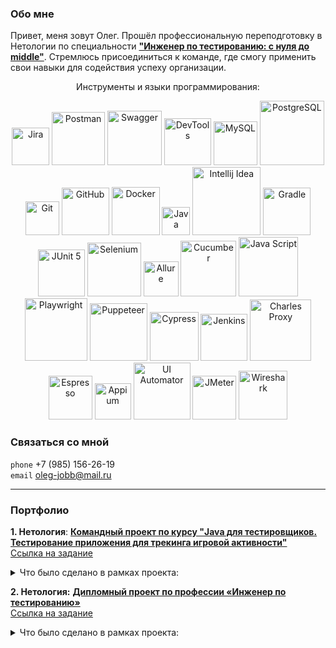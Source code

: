 ### Обо мне

Привет, меня зовут Олег. Прошёл профессиональную переподготовку в Нетологии по специальности 
[**"Инженер по тестированию: с нуля до middle"**](https://netology.ru/programs/qa-middle#/). 
Стремлюсь присоединиться к команде, где смогу применить свои навыки для содействия успеху организации.
<p align="center">
Инструменты и языки программирования:
<p align="center">
   <img width="60" title="Jira" src="https://img.shields.io/badge/-Jira-32CD32?style=for-the-badge&logo=jira&logoColor=white">
   <img width="85" title="Postman" src="https://img.shields.io/badge/-Postman-6A54DF?style=for-the-badge&logo=postman&logoColor=white">
   <img width="87" title="Swagger" src="https://img.shields.io/badge/-Swagger-32CD32?style=for-the-badge&logo=Swagger&logoColor=white">
   <img width="75" title="DevTools" src="https://img.shields.io/badge/-DevTools-6A54DF?logo=&style=for-the-badge&logoColor=white">
   <img width="70" title="MySQL" src="https://img.shields.io/badge/-MySQL-32CD32?style=for-the-badge&logo=MySQL&logoColor=white">
   <img width="103" title="PostgreSQL" src="https://img.shields.io/badge/-PostgreSQL-6A54DF?style=for-the-badge&logo=PostgreSQL&logoColor=white">
   <img width="54" title="Git" src="https://img.shields.io/badge/-Git-32CD32?logo=git&style=for-the-badge&logoColor=white">
   <img width="76" title="GitHub" src="https://img.shields.io/badge/-GitHub-6A54DF?style=for-the-badge&logo=GitHub">
   <img width="77" title="Docker" src="https://img.shields.io/badge/-Docker-32CD32?style=for-the-badge&logo=Docker&logoColor=white">
   <img width="45" title="Java" src="https://img.shields.io/badge/-Java-6A54DF?style=for-the-badge&logo=Java">
   <img width="109" title="Intellij Idea" src="https://img.shields.io/badge/IntelliJIDEA-32CD32.svg?style=for-the-badge&logo=intellij-idea&logoColor=white">
   <img width="76" title="Gradle" src="https://img.shields.io/badge/-Gradle-6A54DF?logo=gradle&style=for-the-badge">
   <img width="75" title="JUnit 5" src="https://img.shields.io/badge/-JUnit_5-32CD32?logo=junit5&style=for-the-badge&logoColor=white">
   <img width="86" title="Selenium" src="https://img.shields.io/badge/-Selenium-6A54DF?style=for-the-badge&logo=Selenium&logoColor=white">
   <img width="56" title="Allure" src="https://img.shields.io/badge/-Allure-32CD32?&style=for-the-badge">
   <img width="89" title="Cucumber" src="https://img.shields.io/badge/-Cucumber-6A54DF?style=for-the-badge&logo=Cucumber&logoColor=white">
   <img width="95" title="Java Script" src="https://img.shields.io/badge/-JavaScript-32CD32?style=for-the-badge&logo=JavaScript&logoColor=white">
   <img width="100" title="Playwright" src="https://img.shields.io/badge/-Playwright-6A54DF?style=for-the-badge&logo=Playwright&logoColor=white">
   <img width="92" title="Puppeteer" src="https://img.shields.io/badge/-Puppeteer-32CD32?style=for-the-badge&logo=Puppeteer&logoColor=white">
   <img width="78" title="Cypress" src="https://img.shields.io/badge/-Cypress-6A54DF?style=for-the-badge&logo=Cypress&logoColor=white">
   <img width="75" title="Jenkins" src="https://img.shields.io/badge/-Jenkins-32CD32?style=for-the-badge&logo=Jenkins&logoColor=white">
   <img width="98" title="Charles Proxy" src="https://img.shields.io/badge/-CharlesProxy-6A54DF?style=for-the-badge&logo=CharlesProxy&logoColor=white">
   <img width="70" title="Espresso" src="https://img.shields.io/badge/-Espresso-32CD32?style=for-the-badge&logo=Espresso">
   <img width="58" title="Appium" src="https://img.shields.io/badge/-Appium-6A54DF?style=for-the-badge&logo=Appium">
   <img width="91" title="UI Automator" src="https://img.shields.io/badge/-UIAutomator-32CD32?style=for-the-badge&logo=UIAutomator">
   <img width="70" title="JMeter" src="https://img.shields.io/badge/-JMeter-6A54DF?style=for-the-badge&logo=apache&logoColor=white">
   <img width="78" title="Wireshark" src="https://img.shields.io/badge/-Wireshark-32CD32?&style=for-the-badge">
</p>

### Связаться со мной 
`phone` +7 (985) 156-26-19 <br>
`email` oleg-jobb@mail.ru <br>

___
### Портфолио

**1. Нетология**: [**Командный проект по курсу "Java для тестировщиков. Тестирование приложения для трекинга игровой активности"**](https://github.com/pOlegV/javaqa-team-diplom)<br>
[Ссылка на задание](https://github.com/netology-code/javaqa-team-diplom)<br>

<details>
  <summary>Что было сделано в рамках проекта:</summary>

- получила навык **командного взаимодействия** во время выполнения рабочих задач;
- написала [**7 юнит тестов**](https://github.com/pOlegV/javaqa-team-diplom/blob/main/src/test/java/ru/netology/PlayerTest.java) 
на языке `Java` на заготовку кода приложения для трекинга игровой активности;
- оформила [**4 баг-репортов**](https://github.com/pOlegV/javaqa-team-diplom/issues?q=is%3Aissue+is%3Aclosed) 
по найденным дефектам;
- исправила код приложения по 4 баг-репортам;
- провела статическое тестирование (ревью) кода, выполненного другим участником команды;
- настроили систему `CI (GitHub Actions)`.
</details>

**2. Нетология:** [**Дипломный проект по профессии «Инженер по тестированию»**](https://github.com/pOlegV/Diplom_QAMID)  <br>
[Ссылка на задание](https://github.com/netology-code/qamid-diplom) <br>

<details>
  <summary>Что было сделано в рамках проекта:</summary>

- Проведено ручное тестирование мобильного приложения;
- Создан [**план**](https://github.com/pOlegV/Diplom_QAMID/blob/main/reports/Plan.md) по проверке и автоматизации приложения
- Составлен [**чек-лист**](https://docs.google.com/spreadsheets/d/1HhFhsZYYk7pZm9GRSsmlVHMUmgimwpfdpv-eG8Y6tek/edit?usp=sharing) для проверки приложения;
- Расписаны [**тест-кейсы**](https://docs.google.com/spreadsheets/d/1dq8pZml25erGwSzAy2mxdwk4WtIYgS2qxOIiXEcH3fk/edit?usp=sharing) для проверки приложения;
- Автоматизированна проверка тест-кейсов по чек-листу;
- Составлен [**отчёт**](https://github.com/pOlegV/Diplom_QAMID/blob/main/reports/Result.md) о тестировании;

 ### Сертификаты

* [Git — система контроля версий](Git - система контроля версий.pdf)
* [Ручное тестирование веб-приложений](Ручное тестирование вебприложений.pdf)
* [Java для тестировщиков](Java для тестировщиков.pdf)
* [Автоматизированное тестирование](Автоматизированное тестирование.pdf)
* [JavaScript для тестировщиков](JavaScript для тестировщиков.pdf)
* [Автоматизированное тестирование веб-интерфейсов](Автоматизированное тестирование веб-интерфейсов.pdf)
* [Тестирование мобильных приложений](Тестирование мобильных приложений.pdf)
* [Тестирование производительности](Тестирование производительности.pdf)
* [Тестирование безопасности](Тестирование безопасности.pdf)
* Инженер по тестированию с нуля до middle(Инженер по тестированию с нуля до middle.pdf)


